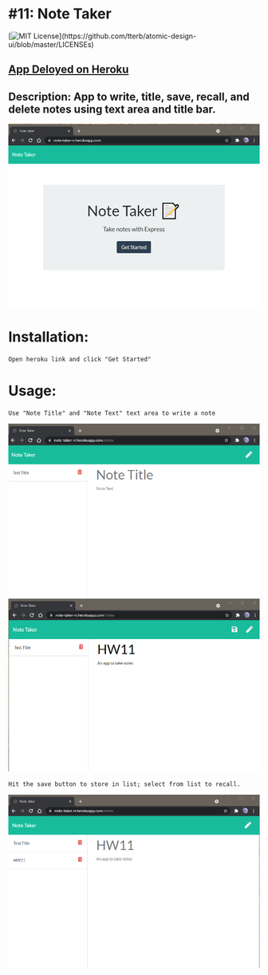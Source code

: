 # #11: Note Taker

[![MIT License](https://img.shields.io/apm/l/atomic-design-ui.svg?)](https://github.com/tterb/atomic-design-ui/blob/master/LICENSEs)

## [App Deloyed on Heroku](https://note-taker-rr.herokuapp.com/)

## Description: App to write, title, save, recall, and delete notes using text area and title bar.

![Start Page](./readme-images/start-page.png)

# Installation:

    Open heroku link and click "Get Started"

# Usage:

    Use "Note Title" and "Note Text" text area to write a note

![Blank page](./readme-images/blank-note.png)
![Filled text areas](./readme-images/note1.png)

    Hit the save button to store in list; select from list to recall.

![Saved note](./readme-images/saved-note.png)
